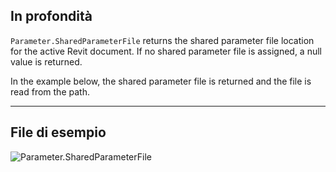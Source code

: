 ## In profondità
`Parameter.SharedParameterFile` returns the shared parameter file location for the active Revit document. If no shared parameter file is assigned, a null value is returned.

In the example below, the shared parameter file is returned and the file is read from the path.
___
## File di esempio

![Parameter.SharedParameterFile](./Revit.Elements.Parameter.SharedParameterFile_img.jpg)
